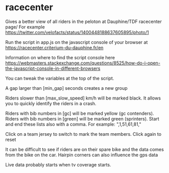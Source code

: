 # racecenter

Gives a better view of all riders in the peloton at Dauphine/TDF racecenter page/
For example
https://twitter.com/velofacts/status/1400448188637605895/photo/1

Run the script in app.js on the javascript console of your browser at
https://racecenter.criterium-du-dauphine.fr/en

Information on where to find the script console here
https://webmasters.stackexchange.com/questions/8525/how-do-i-open-the-javascript-console-in-different-browsers

You can tweak the variables at the top of the script.

A gap larger than [min_gap] seconds creates a new group

Riders slower than [max_slow_speed] km/h will be marked black. It allows you to quickly identify the riders in a crash.

Riders with bib numbers in [gc] will be marked yellow (gc contenders).
Riders with bib numbers in [green] will be marked green (sprinters).
Start and end these lists also with a comma. For example: ",1,51,61,81,"

Click on a team jersey to switch to mark the team members. Click again to reset

It can be difficult to see if riders are on their spare bike and the data comes from the bike on the car.
Hairpin corners can also influence the gps data

Live data probably starts when tv coverage starts. 
